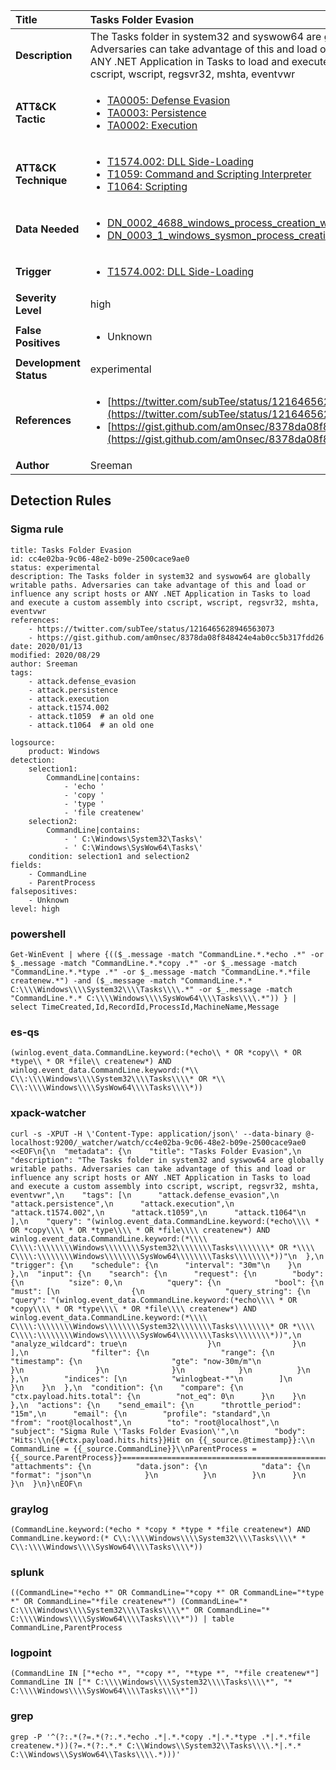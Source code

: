 | Title                    | Tasks Folder Evasion       |
|:-------------------------|:------------------|
| **Description**          | The Tasks folder in system32 and syswow64 are globally writable paths. Adversaries can take advantage of this and load or influence any script hosts or ANY .NET Application in Tasks to load and execute a custom assembly into cscript, wscript, regsvr32, mshta, eventvwr |
| **ATT&amp;CK Tactic**    |  <ul><li>[TA0005: Defense Evasion](https://attack.mitre.org/tactics/TA0005)</li><li>[TA0003: Persistence](https://attack.mitre.org/tactics/TA0003)</li><li>[TA0002: Execution](https://attack.mitre.org/tactics/TA0002)</li></ul>  |
| **ATT&amp;CK Technique** | <ul><li>[T1574.002: DLL Side-Loading](https://attack.mitre.org/techniques/T1574/002)</li><li>[T1059: Command and Scripting Interpreter](https://attack.mitre.org/techniques/T1059)</li><li>[T1064: Scripting](https://attack.mitre.org/techniques/T1064)</li></ul>  |
| **Data Needed**          | <ul><li>[DN_0002_4688_windows_process_creation_with_commandline](../Data_Needed/DN_0002_4688_windows_process_creation_with_commandline.md)</li><li>[DN_0003_1_windows_sysmon_process_creation](../Data_Needed/DN_0003_1_windows_sysmon_process_creation.md)</li></ul>  |
| **Trigger**              | <ul><li>[T1574.002: DLL Side-Loading](../Triggers/T1574.002.md)</li></ul>  |
| **Severity Level**       | high |
| **False Positives**      | <ul><li>Unknown</li></ul>  |
| **Development Status**   | experimental |
| **References**           | <ul><li>[https://twitter.com/subTee/status/1216465628946563073](https://twitter.com/subTee/status/1216465628946563073)</li><li>[https://gist.github.com/am0nsec/8378da08f848424e4ab0cc5b317fdd26](https://gist.github.com/am0nsec/8378da08f848424e4ab0cc5b317fdd26)</li></ul>  |
| **Author**               | Sreeman |


## Detection Rules

### Sigma rule

```
title: Tasks Folder Evasion
id: cc4e02ba-9c06-48e2-b09e-2500cace9ae0
status: experimental
description: The Tasks folder in system32 and syswow64 are globally writable paths. Adversaries can take advantage of this and load or influence any script hosts or ANY .NET Application in Tasks to load and execute a custom assembly into cscript, wscript, regsvr32, mshta, eventvwr
references:
    - https://twitter.com/subTee/status/1216465628946563073
    - https://gist.github.com/am0nsec/8378da08f848424e4ab0cc5b317fdd26
date: 2020/01/13
modified: 2020/08/29
author: Sreeman
tags:
    - attack.defense_evasion
    - attack.persistence
    - attack.execution
    - attack.t1574.002
    - attack.t1059  # an old one
    - attack.t1064  # an old one

logsource:
    product: Windows
detection:
    selection1:
        CommandLine|contains:
            - 'echo '
            - 'copy '
            - 'type '
            - 'file createnew'
    selection2:
        CommandLine|contains:
            - ' C:\Windows\System32\Tasks\'
            - ' C:\Windows\SysWow64\Tasks\'
    condition: selection1 and selection2
fields:
    - CommandLine
    - ParentProcess
falsepositives:
    - Unknown
level: high

```





### powershell
    
```
Get-WinEvent | where {(($_.message -match "CommandLine.*.*echo .*" -or $_.message -match "CommandLine.*.*copy .*" -or $_.message -match "CommandLine.*.*type .*" -or $_.message -match "CommandLine.*.*file createnew.*") -and ($_.message -match "CommandLine.*.* C:\\\\Windows\\\\System32\\\\Tasks\\\\.*" -or $_.message -match "CommandLine.*.* C:\\\\Windows\\\\SysWow64\\\\Tasks\\\\.*")) } | select TimeCreated,Id,RecordId,ProcessId,MachineName,Message
```


### es-qs
    
```
(winlog.event_data.CommandLine.keyword:(*echo\\ * OR *copy\\ * OR *type\\ * OR *file\\ createnew*) AND winlog.event_data.CommandLine.keyword:(*\\ C\\:\\\\Windows\\\\System32\\\\Tasks\\\\* OR *\\ C\\:\\\\Windows\\\\SysWow64\\\\Tasks\\\\*))
```


### xpack-watcher
    
```
curl -s -XPUT -H \'Content-Type: application/json\' --data-binary @- localhost:9200/_watcher/watch/cc4e02ba-9c06-48e2-b09e-2500cace9ae0 <<EOF\n{\n  "metadata": {\n    "title": "Tasks Folder Evasion",\n    "description": "The Tasks folder in system32 and syswow64 are globally writable paths. Adversaries can take advantage of this and load or influence any script hosts or ANY .NET Application in Tasks to load and execute a custom assembly into cscript, wscript, regsvr32, mshta, eventvwr",\n    "tags": [\n      "attack.defense_evasion",\n      "attack.persistence",\n      "attack.execution",\n      "attack.t1574.002",\n      "attack.t1059",\n      "attack.t1064"\n    ],\n    "query": "(winlog.event_data.CommandLine.keyword:(*echo\\\\ * OR *copy\\\\ * OR *type\\\\ * OR *file\\\\ createnew*) AND winlog.event_data.CommandLine.keyword:(*\\\\ C\\\\:\\\\\\\\Windows\\\\\\\\System32\\\\\\\\Tasks\\\\\\\\* OR *\\\\ C\\\\:\\\\\\\\Windows\\\\\\\\SysWow64\\\\\\\\Tasks\\\\\\\\*))"\n  },\n  "trigger": {\n    "schedule": {\n      "interval": "30m"\n    }\n  },\n  "input": {\n    "search": {\n      "request": {\n        "body": {\n          "size": 0,\n          "query": {\n            "bool": {\n              "must": [\n                {\n                  "query_string": {\n                    "query": "(winlog.event_data.CommandLine.keyword:(*echo\\\\ * OR *copy\\\\ * OR *type\\\\ * OR *file\\\\ createnew*) AND winlog.event_data.CommandLine.keyword:(*\\\\ C\\\\:\\\\\\\\Windows\\\\\\\\System32\\\\\\\\Tasks\\\\\\\\* OR *\\\\ C\\\\:\\\\\\\\Windows\\\\\\\\SysWow64\\\\\\\\Tasks\\\\\\\\*))",\n                    "analyze_wildcard": true\n                  }\n                }\n              ],\n              "filter": {\n                "range": {\n                  "timestamp": {\n                    "gte": "now-30m/m"\n                  }\n                }\n              }\n            }\n          }\n        },\n        "indices": [\n          "winlogbeat-*"\n        ]\n      }\n    }\n  },\n  "condition": {\n    "compare": {\n      "ctx.payload.hits.total": {\n        "not_eq": 0\n      }\n    }\n  },\n  "actions": {\n    "send_email": {\n      "throttle_period": "15m",\n      "email": {\n        "profile": "standard",\n        "from": "root@localhost",\n        "to": "root@localhost",\n        "subject": "Sigma Rule \'Tasks Folder Evasion\'",\n        "body": "Hits:\\n{{#ctx.payload.hits.hits}}Hit on {{_source.@timestamp}}:\\n  CommandLine = {{_source.CommandLine}}\\nParentProcess = {{_source.ParentProcess}}================================================================================\\n{{/ctx.payload.hits.hits}}",\n        "attachments": {\n          "data.json": {\n            "data": {\n              "format": "json"\n            }\n          }\n        }\n      }\n    }\n  }\n}\nEOF\n
```


### graylog
    
```
(CommandLine.keyword:(*echo * *copy * *type * *file createnew*) AND CommandLine.keyword:(* C\\:\\\\Windows\\\\System32\\\\Tasks\\\\* * C\\:\\\\Windows\\\\SysWow64\\\\Tasks\\\\*))
```


### splunk
    
```
((CommandLine="*echo *" OR CommandLine="*copy *" OR CommandLine="*type *" OR CommandLine="*file createnew*") (CommandLine="* C:\\\\Windows\\\\System32\\\\Tasks\\\\*" OR CommandLine="* C:\\\\Windows\\\\SysWow64\\\\Tasks\\\\*")) | table CommandLine,ParentProcess
```


### logpoint
    
```
(CommandLine IN ["*echo *", "*copy *", "*type *", "*file createnew*"] CommandLine IN ["* C:\\\\Windows\\\\System32\\\\Tasks\\\\*", "* C:\\\\Windows\\\\SysWow64\\\\Tasks\\\\*"])
```


### grep
    
```
grep -P '^(?:.*(?=.*(?:.*.*echo .*|.*.*copy .*|.*.*type .*|.*.*file createnew.*))(?=.*(?:.*.* C:\\Windows\\System32\\Tasks\\\\.*|.*.* C:\\Windows\\SysWow64\\Tasks\\\\.*)))'
```



